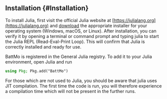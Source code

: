 
## Installation {#Installation}

To install Julia, first visit the official Julia website at [https://julialang.org](https://julialang.org) and [download](https://julialang.org/downloads/) the appropriate installer for your operating system (Windows, macOS, or Linux).  After installation, you can verify it by opening a terminal or command prompt and typing julia to start the Julia REPL (Read-Eval-Print Loop). This will confirm that Julia is correctly installed and ready for use.

BattMo is registered in the General Julia registry. To add it to your Julia environment, open Julia and run

```julia
using Pkg; Pkg.add("BattMo")
```


For those which are not used to Julia, you should be aware that julia uses JIT compilation. The first time the code is run, you will therefore experience a compilation time which will not be present in the further runs.
